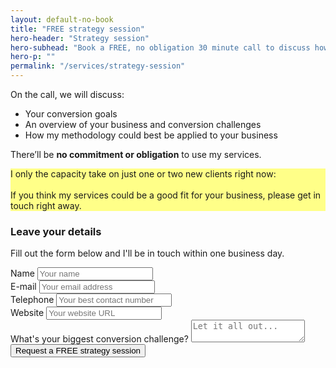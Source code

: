 ```yaml
---
layout: default-no-book
title: "FREE strategy session"
hero-header: "Strategy session"
hero-subhead: "Book a FREE, no obligation 30 minute call to discuss how I can help you radically increase your sales, leads and profits"
hero-p: ""
permalink: "/services/strategy-session"
---
```


<p>
On the call, we will discuss:
</p>
<ul class="list">
<li>Your conversion goals</li>
<li>An overview of your business and conversion challenges</li>
<li>How my methodology could best be applied to your business</li>
</ul>
<p>There’ll be <strong>no commitment or obligation</strong> to use my services.</p>
<div class="alert alert-warning" role="alert" style="background-color: #FFFF88">
<p class="mb-0">
I only the capacity take on just one or two new clients right now:
<br /><br />
If you think my services could be a good fit for your business, please get in touch right away.</p></div>
<h3 class="mt-5">Leave your details</h3>
<p>
Fill out the form below and I'll be in touch within one business day.
</p>
<form class="text-sm" action="https://formspree.io/op@publicbasic.com" method="POST">
<div class="row">
<div class="col-md-6">
<div class="form-group">
<label>Name</label>
<input type="text" placeholder="Your name" name="name" />
</div>
<div class="form-group">
<label>E-mail</label>
<input type="email" placeholder="Your email address" name="_replyto">
</div>
<div class="form-group">
<label>Telephone</label>
<input type="tel" placeholder="Your best contact number" name="telephone" />
</div>
<div class="form-group">
<label>Website</label>
<input type="text" placeholder="Your website URL" name="url" />
</div>
</div>
<div class="col-md-10">
<div class="form-group">
<label>What's your biggest conversion challenge?</label>
<textarea placeholder="Let it all out..." name="message"></textarea>
</div>
</div>
</div>
<div class="form-group">
<div class="d-flex align-items-center">
<input class="btn btn-primary btn-lg" style="font-style: bold;" type="submit" value="Request a FREE strategy session" id="strategySessionSubmit"></div>
</div>
<!-- Button click tracking -->
<script type="text/javascript">
			var link = document.getElementById('topStrategySession');
			analytics.trackLink(link, 'Strategy Form Submission', {
				pageTitle: document.title
			});
		</script>
		<!-- End Button click tracking -->
	</form>
